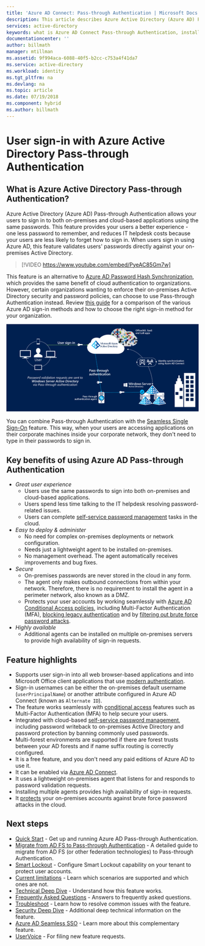 ```yaml
---
title: 'Azure AD Connect: Pass-through Authentication | Microsoft Docs'
description: This article describes Azure Active Directory (Azure AD) Pass-through Authentication and how it allows Azure AD sign-ins by validating users' passwords against on-premises Active Directory.
services: active-directory
keywords: what is Azure AD Connect Pass-through Authentication, install Active Directory, required components for Azure AD, SSO, Single Sign-on
documentationcenter: ''
author: billmath
manager: mtillman
ms.assetid: 9f994aca-6088-40f5-b2cc-c753a4f41da7
ms.service: active-directory
ms.workload: identity
ms.tgt_pltfrm: na
ms.devlang: na
ms.topic: article
ms.date: 07/19/2018
ms.component: hybrid
ms.author: billmath
---
```


# User sign-in with Azure Active Directory Pass-through Authentication

## What is Azure Active Directory Pass-through Authentication?

Azure Active Directory (Azure AD) Pass-through Authentication allows your users to sign in to both on-premises and cloud-based applications using the same passwords. This feature provides your users a better experience - one less password to remember, and reduces IT helpdesk costs because your users are less likely to forget how to sign in. When users sign in using Azure AD, this feature validates users' passwords directly against your on-premises Active Directory.

>[!VIDEO https://www.youtube.com/embed/PyeAC85Gm7w]

This feature is an alternative to [Azure AD Password Hash Synchronization](how-to-connect-password-hash-synchronization.md), which provides the same benefit of cloud authentication to organizations. However, certain organizations wanting to enforce their on-premises Active Directory security and password policies, can choose to use Pass-through Authentication instead. Review [this guide](https://docs.microsoft.com/azure/security/azure-ad-choose-authn) for a comparison of the various Azure AD sign-in methods and how to choose the right sign-in method for your organization.

![Azure AD Pass-through Authentication](./media/how-to-connect-pta/pta1.png)

You can combine Pass-through Authentication with the [Seamless Single Sign-On](how-to-connect-sso.md) feature. This way, when your users are accessing applications on their corporate machines inside your corporate network, they don't need to type in their passwords to sign in.

## Key benefits of using Azure AD Pass-through Authentication

- *Great user experience*
  - Users use the same passwords to sign into both on-premises and cloud-based applications.
  - Users spend less time talking to the IT helpdesk resolving password-related issues.
  - Users can complete [self-service password management](../authentication/active-directory-passwords-overview.md) tasks in the cloud.
- *Easy to deploy & administer*
  - No need for complex on-premises deployments or network configuration.
  - Needs just a lightweight agent to be installed on-premises.
  - No management overhead. The agent automatically receives improvements and bug fixes.
- *Secure*
  - On-premises passwords are never stored in the cloud in any form.
  - The agent only makes outbound connections from within your network. Therefore, there is no requirement to install the agent in a perimeter network, also known as a DMZ.
  - Protects your user accounts by working seamlessly with [Azure AD Conditional Access policies](../active-directory-conditional-access-azure-portal.md), including Multi-Factor Authentication (MFA), [blocking legacy authentication](../conditional-access/conditions.md) and by [filtering out brute force password attacks](../authentication/howto-password-smart-lockout.md).
- *Highly available*
  - Additional agents can be installed on multiple on-premises servers to provide high availability of sign-in requests.

## Feature highlights

- Supports user sign-in into all web browser-based applications and into Microsoft Office client applications that use [modern authentication](https://aka.ms/modernauthga).
- Sign-in usernames can be either the on-premises default username (`userPrincipalName`) or another attribute configured in Azure AD Connect (known as `Alternate ID`).
- The feature works seamlessly with [conditional access](../active-directory-conditional-access-azure-portal.md) features such as Multi-Factor Authentication (MFA) to help secure your users.
- Integrated with cloud-based [self-service password management](../authentication/active-directory-passwords-overview.md), including password writeback to on-premises Active Directory and password protection by banning commonly used passwords.
- Multi-forest environments are supported if there are forest trusts between your AD forests and if name suffix routing is correctly configured.
- It is a free feature, and you don't need any paid editions of Azure AD to use it.
- It can be enabled via [Azure AD Connect](whatis-hybrid-identity.md).
- It uses a lightweight on-premises agent that listens for and responds to password validation requests.
- Installing multiple agents provides high availability of sign-in requests.
- It [protects](../authentication/howto-password-smart-lockout.md) your on-premises accounts against brute force password attacks in the cloud.

## Next steps

- [Quick Start](how-to-connect-pta-quick-start.md) - Get up and running Azure AD Pass-through Authentication.
- [Migrate from AD FS to Pass-through Authentication](https://github.com/Identity-Deployment-Guides/Identity-Deployment-Guides/blob/master/Authentication/Migrating%20from%20Federated%20Authentication%20to%20Pass-through%20Authentication.docx?raw=true) - A detailed guide to migrate from AD FS (or other federation technologies) to Pass-through Authentication.
- [Smart Lockout](../authentication/howto-password-smart-lockout.md) - Configure Smart Lockout capability on your tenant to protect user accounts.
- [Current limitations](how-to-connect-pta-current-limitations.md) - Learn which scenarios are supported and which ones are not.
- [Technical Deep Dive](how-to-connect-pta-how-it-works.md) - Understand how this feature works.
- [Frequently Asked Questions](how-to-connect-pta-faq.md) - Answers to frequently asked questions.
- [Troubleshoot](tshoot-connect-pass-through-authentication.md) - Learn how to resolve common issues with the feature.
- [Security Deep Dive](how-to-connect-pta-security-deep-dive.md) - Additional deep technical information on the feature.
- [Azure AD Seamless SSO](how-to-connect-sso.md) - Learn more about this complementary feature.
- [UserVoice](https://feedback.azure.com/forums/169401-azure-active-directory/category/160611-directory-synchronization-aad-connect) - For filing new feature requests.
